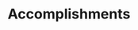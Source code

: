 ---
widget: accomplishments
date_format: Jan 2006
item:
  - certificate_url: https://notebook.grayson.top/media/202106/2017%E5%B9%B4%EF%BC%88%E7%AC%AC10%E5%B1%8A%EF%BC%89%E4%B8%AD%E5%9B%BD%E5%A4%A7%E5%AD%A6%E7%94%9F%E8%AE%A1%E7%AE%97%E6%9C%BA%E8%AE%BE%E8%AE%A1%E5%A4%A7%E8%B5%9B%E5%9B%BD%E5%AE%B6%E4%BA%8C%E7%AD%89%E5%A5%96_1623555245.jpg
    date_end: ""
    date_start: 2017-08-01
    description: "![](https://notebook.grayson.top/media/202107/jsjdsorg3_1627096131.jpeg)"
    organization: China University Student Computer Design Competition
    organization_url: http://jsjds.ruc.edu.cn
    title: The 10th China University Student Computer Design Competition - Second
      Prize
    url: ""
  - certificate_url: https://notebook.grayson.top/media/202106/2017%E5%B9%B4%E7%BE%8E%E5%9B%BD%E5%A4%A7%E5%AD%A6%E7%94%9F%E6%95%B0%E5%AD%A6%E5%BB%BA%E6%A8%A1%E7%AB%9E%E8%B5%9BMathor%E5%A5%96%EF%BC%88%E4%B8%80%E7%AD%89%E5%A5%96%EF%BC%89%E8%AF%81%E4%B9%A6_1623555272.jpg
    date_end: ""
    date_start: 2017-01-01
    description: "![](https://notebook.grayson.top/media/202107/comaplogo_1627096542.gif)"
    organization: The Interdisciplinary Contest in Modeling (ICM)
    organization_url: https://www.comap.com/undergraduate/contests
    title: 2017 Interdisciplinary Contest in Modeling - Meritorious Winner
    url: ""
  - certificate_url: https://notebook.grayson.top/media/202106/2015%E5%B9%B4%E5%85%A8%E5%9B%BD%E5%A4%A7%E5%AD%A6%E7%94%9F%E8%8B%B1%E8%AF%AD%E7%AB%9E%E8%B5%9B%E5%9B%BD%E5%AE%B6%E4%BA%8C%E7%AD%89%E5%A5%96_1623555232.jpg
    date_end: ""
    date_start: 2015-05-01
    description: "![](https://notebook.grayson.top/media/202107/neccs_logo@2x_16270\
      97222.png)"
    organization: National English Competition for College Students
    organization_url: http://www.chinaneccs.cn
    title: 2015 National English Competition for College Students - Second Price for
      Band C
    url: ""
widget_id: RECENT-POSTS
headless: true
weight: 40
title: Accomplish&shy;ments
subtitle: null
design:
  columns: "2"
---